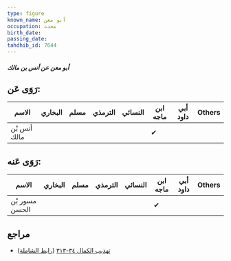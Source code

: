 ```yaml
---
type: figure
known_name: أبو معن
occupation: محدث
birth_date:
passing_date:
tahdhib_id: 7644
---
```

##### أبو معن عن أنس بن مالك

## رَوَى عَن:
| الاسم        | البخاري | مسلم | الترمذي | النسائي | ابن ماجه | أبي داود | Others |
| ------------ | ------- | ---- | ------- | ------- | -------- | -------- | ------ |
| أنس بْن مالك |         |      |         |         | ✔        |          |        |
## رَوَى عَنه:
| الاسم          | البخاري | مسلم | الترمذي | النسائي | ابن ماجه | أبي داود | Others |
| -------------- | ------- | ---- | ------- | ------- | -------- | -------- | ------ |
| مسور بْن الحسن |         |      |         |         | ✔        |          |        |
## مراجع
- [تهذيب الكمال ٣٤-٣١٣](obsidian://open?vault=Tahdhib-al-Kamal&file=Figures/٧٦٤٤-أبو%20معن%20عن%20أنس%20بن%20مالك) ([رابط الشاملة](https://shamela.ws/book/3722/18430))